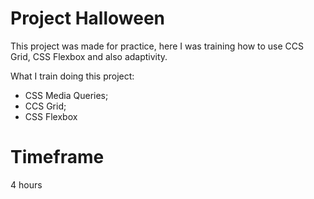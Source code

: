 # Project Halloween

This project was made for practice, here I was training how to use CCS Grid, CSS Flexbox and also adaptivity.

What I train doing this project:
- CSS Media Queries;
- CCS Grid;
- CSS Flexbox
# Timeframe
4 hours
